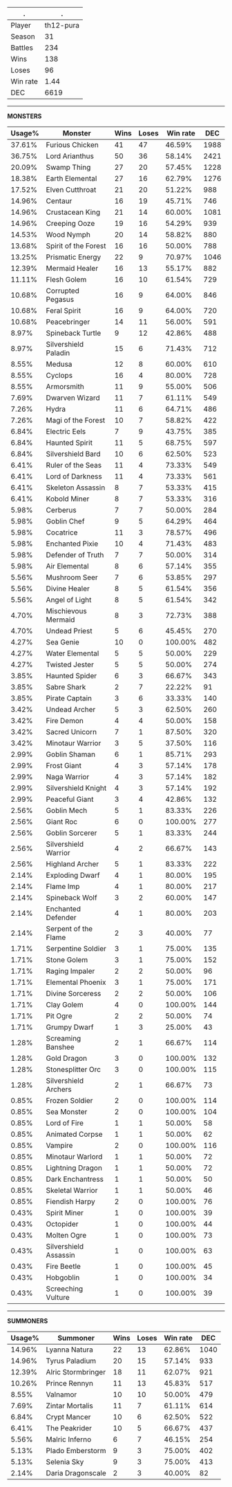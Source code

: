 .|.
|-|-
Player|th12-pura
Season|31
Battles|234
Wins|138
Loses|96
Win rate|1.44
DEC|6619

---
**MONSTERS**

Usage%|Monster|Wins|Loses|Win rate|DEC|
-|-|-|-|-|-|
37.61%|Furious Chicken|41|47|46.59%|1988|
36.75%|Lord Arianthus|50|36|58.14%|2421|
20.09%|Swamp Thing|27|20|57.45%|1228|
18.38%|Earth Elemental|27|16|62.79%|1276|
17.52%|Elven Cutthroat|21|20|51.22%|988|
14.96%|Centaur|16|19|45.71%|746|
14.96%|Crustacean King|21|14|60.00%|1081|
14.96%|Creeping Ooze|19|16|54.29%|939|
14.53%|Wood Nymph|20|14|58.82%|880|
13.68%|Spirit of the Forest|16|16|50.00%|788|
13.25%|Prismatic Energy|22|9|70.97%|1046|
12.39%|Mermaid Healer|16|13|55.17%|882|
11.11%|Flesh Golem|16|10|61.54%|729|
10.68%|Corrupted Pegasus|16|9|64.00%|846|
10.68%|Feral Spirit|16|9|64.00%|720|
10.68%|Peacebringer|14|11|56.00%|591|
8.97%|Spineback Turtle|9|12|42.86%|488|
8.97%|Silvershield Paladin|15|6|71.43%|712|
8.55%|Medusa|12|8|60.00%|610|
8.55%|Cyclops|16|4|80.00%|728|
8.55%|Armorsmith|11|9|55.00%|506|
7.69%|Dwarven Wizard|11|7|61.11%|549|
7.26%|Hydra|11|6|64.71%|486|
7.26%|Magi of the Forest|10|7|58.82%|422|
6.84%|Electric Eels|7|9|43.75%|385|
6.84%|Haunted Spirit|11|5|68.75%|597|
6.84%|Silvershield Bard|10|6|62.50%|523|
6.41%|Ruler of the Seas|11|4|73.33%|549|
6.41%|Lord of Darkness|11|4|73.33%|561|
6.41%|Skeleton Assassin|8|7|53.33%|415|
6.41%|Kobold Miner|8|7|53.33%|316|
5.98%|Cerberus|7|7|50.00%|284|
5.98%|Goblin Chef|9|5|64.29%|464|
5.98%|Cocatrice|11|3|78.57%|496|
5.98%|Enchanted Pixie|10|4|71.43%|483|
5.98%|Defender of Truth|7|7|50.00%|314|
5.98%|Air Elemental|8|6|57.14%|355|
5.56%|Mushroom Seer|7|6|53.85%|297|
5.56%|Divine Healer|8|5|61.54%|356|
5.56%|Angel of Light|8|5|61.54%|342|
4.70%|Mischievous Mermaid|8|3|72.73%|388|
4.70%|Undead Priest|5|6|45.45%|270|
4.27%|Sea Genie|10|0|100.00%|482|
4.27%|Water Elemental|5|5|50.00%|229|
4.27%|Twisted Jester|5|5|50.00%|274|
3.85%|Haunted Spider|6|3|66.67%|343|
3.85%|Sabre Shark|2|7|22.22%|91|
3.85%|Pirate Captain|3|6|33.33%|140|
3.42%|Undead Archer|5|3|62.50%|260|
3.42%|Fire Demon|4|4|50.00%|158|
3.42%|Sacred Unicorn|7|1|87.50%|320|
3.42%|Minotaur Warrior|3|5|37.50%|116|
2.99%|Goblin Shaman|6|1|85.71%|293|
2.99%|Frost Giant|4|3|57.14%|178|
2.99%|Naga Warrior|4|3|57.14%|182|
2.99%|Silvershield Knight|4|3|57.14%|192|
2.99%|Peaceful Giant|3|4|42.86%|132|
2.56%|Goblin Mech|5|1|83.33%|226|
2.56%|Giant Roc|6|0|100.00%|277|
2.56%|Goblin Sorcerer|5|1|83.33%|244|
2.56%|Silvershield Warrior|4|2|66.67%|143|
2.56%|Highland Archer|5|1|83.33%|222|
2.14%|Exploding Dwarf|4|1|80.00%|195|
2.14%|Flame Imp|4|1|80.00%|217|
2.14%|Spineback Wolf|3|2|60.00%|147|
2.14%|Enchanted Defender|4|1|80.00%|203|
2.14%|Serpent of the Flame|2|3|40.00%|77|
1.71%|Serpentine Soldier|3|1|75.00%|135|
1.71%|Stone Golem|3|1|75.00%|152|
1.71%|Raging Impaler|2|2|50.00%|96|
1.71%|Elemental Phoenix|3|1|75.00%|171|
1.71%|Divine Sorceress|2|2|50.00%|106|
1.71%|Clay Golem|4|0|100.00%|144|
1.71%|Pit Ogre|2|2|50.00%|74|
1.71%|Grumpy Dwarf|1|3|25.00%|43|
1.28%|Screaming Banshee|2|1|66.67%|114|
1.28%|Gold Dragon|3|0|100.00%|132|
1.28%|Stonesplitter Orc|3|0|100.00%|115|
1.28%|Silvershield Archers|2|1|66.67%|73|
0.85%|Frozen Soldier|2|0|100.00%|114|
0.85%|Sea Monster|2|0|100.00%|104|
0.85%|Lord of Fire|1|1|50.00%|58|
0.85%|Animated Corpse|1|1|50.00%|62|
0.85%|Vampire|2|0|100.00%|116|
0.85%|Minotaur Warlord|1|1|50.00%|72|
0.85%|Lightning Dragon|1|1|50.00%|72|
0.85%|Dark Enchantress|1|1|50.00%|50|
0.85%|Skeletal Warrior|1|1|50.00%|46|
0.85%|Fiendish Harpy|2|0|100.00%|76|
0.43%|Spirit Miner|1|0|100.00%|39|
0.43%|Octopider|1|0|100.00%|44|
0.43%|Molten Ogre|1|0|100.00%|73|
0.43%|Silvershield Assassin|1|0|100.00%|63|
0.43%|Fire Beetle|1|0|100.00%|45|
0.43%|Hobgoblin|1|0|100.00%|34|
0.43%|Screeching Vulture|1|0|100.00%|39|

---
**SUMMONERS**

Usage%|Summoner|Wins|Loses|Win rate|DEC|
-|-|-|-|-|-|
14.96%|Lyanna Natura|22|13|62.86%|1040|
14.96%|Tyrus Paladium|20|15|57.14%|933|
12.39%|Alric Stormbringer|18|11|62.07%|921|
10.26%|Prince Rennyn|11|13|45.83%|517|
8.55%|Valnamor|10|10|50.00%|479|
7.69%|Zintar Mortalis|11|7|61.11%|614|
6.84%|Crypt Mancer|10|6|62.50%|522|
6.41%|The Peakrider|10|5|66.67%|437|
5.56%|Malric Inferno|6|7|46.15%|254|
5.13%|Plado Emberstorm|9|3|75.00%|402|
5.13%|Selenia Sky|9|3|75.00%|413|
2.14%|Daria Dragonscale|2|3|40.00%|82|
